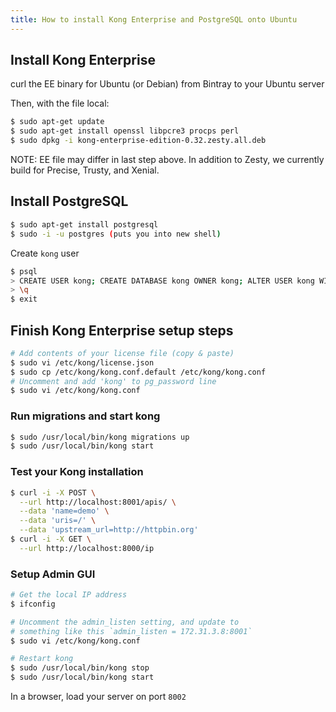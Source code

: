 ```yaml
---
title: How to install Kong Enterprise and PostgreSQL onto Ubuntu
---
```


## Install Kong Enterprise

curl the EE binary for Ubuntu (or Debian) from Bintray to your Ubuntu server

Then, with the file local:

```bash
$ sudo apt-get update
$ sudo apt-get install openssl libpcre3 procps perl
$ sudo dpkg -i kong-enterprise-edition-0.32.zesty.all.deb
```
NOTE: EE file may differ in last step above. In addition to Zesty, we currently build for Precise, Trusty, and Xenial.

## Install PostgreSQL
```bash
$ sudo apt-get install postgresql
$ sudo -i -u postgres (puts you into new shell)
```

Create `kong` user

```bash
$ psql
> CREATE USER kong; CREATE DATABASE kong OWNER kong; ALTER USER kong WITH password 'kong'; 
> \q
$ exit
```

## Finish Kong Enterprise setup steps

```bash
# Add contents of your license file (copy & paste)
$ sudo vi /etc/kong/license.json
$ sudo cp /etc/kong/kong.conf.default /etc/kong/kong.conf
# Uncomment and add 'kong' to pg_password line
$ sudo vi /etc/kong/kong.conf
```

### Run migrations and start kong
```bash
$ sudo /usr/local/bin/kong migrations up
$ sudo /usr/local/bin/kong start
```

### Test your Kong installation
```bash
$ curl -i -X POST \
  --url http://localhost:8001/apis/ \
  --data 'name=demo' \
  --data 'uris=/' \
  --data 'upstream_url=http://httpbin.org'
$ curl -i -X GET \
  --url http://localhost:8000/ip
```

### Setup Admin GUI
```bash
# Get the local IP address
$ ifconfig 

# Uncomment the admin_listen setting, and update to 
# something like this `admin_listen = 172.31.3.8:8001`
$ sudo vi /etc/kong/kong.conf

# Restart kong
$ sudo /usr/local/bin/kong stop 
$ sudo /usr/local/bin/kong start
```

In a browser, load your server on port `8002`
